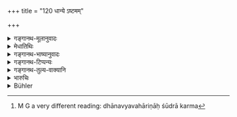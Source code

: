 +++
title = "120 धान्ये ऽष्टमम्"

+++

<details><summary>गङ्गानथ-मूलानुवादः</summary>

From the people the tax on grains shall be one-eighth, and one-twentieth (on gold), with the minimum of one ‘Kārṣāpaṇa’; Śūdras, craftsmen and artisans discharge their dues by work.—(120)
</details>

<details><summary>मेधातिथिः</summary>

धान्यव्यवहारिणां लाभाद् अष्टमो भागो ग्रहीतव्यः । **विट्**शब्दः प्रजावचनः । हिरण्यव्यवहारिणां विंशतितमः । **शूद्राः कर्मोपकरणाः** । कर्म[^२२८] उपकरणम् उपकारो येषां न ते किंचिद् दापयितव्याः । एवं **शिल्पिनः कारवः** । तद् एवम् उक्तं प्राक् "शिल्पिनो मासि मासि" (म्ध् ७.१३९) इत्यादि । अधिकभागग्रहणार्थो ऽयं श्लोकः ॥ १०.१२० ॥


[^२२८]:
     M G a very different reading: dhānavyavahāriṇāḥ śūdrā karma
</details>

<details><summary>गङ्गानथ-भाष्यानुवादः</summary>

Those dealing in grains should be made to pay one-eighth part of their profits.

The term ‘*viṭ*’ here stands for *the people*.

For those dealing in gold, the tax is one-twentieth part of their profits.

‘*Śūdras discharge their dues by work*.’—They should not be made to pay any taxes. So also craftsmen and artisans. With regard to them it has been laid down (in 7.138) that ‘they shall work for the king one day every month’; and the present text permits the taking of more work from them in abnormal times.—(120)
</details>

<details><summary>गङ्गानथ-टिप्पन्यः</summary>

“According to Medhātithi, the first line refers to the profits of
subjects dealing in corn or in gold. From the former the king may take,
in times of distress, one-eighth, and from the latter one-twentieth; the
second line indicates that artisans who, according to verse 7.138, in
ordinary times, furnish one piece of work in each month, may be made to
work more for the king.—According to Govindarāja and Kullūka,
husband-men shall give from the increments on grain one-eighth (instead
of one-twelfth, and in the direst distress one-fourth, according to
verse 118), from all increments on gold and so forth amounting to more
than a *Kārṣāpaṇa*, one-twentieth, instead of one-fiftieth, as
prescribed above, 7.130.—Nārāyaṇa says that the tax on grain is to be
one-fourth in the case of Śūdras, and one-eighth in the case of Vaiśyas,
that the tax on every thing else is to be at least one *Kārṣāpaṇa* ‘in
twenty,’ and that artisans who work for wages shall pay the same
rate.”—Buhler.

This verse is quoted in *Vīramitrodaya* (Rājanīti, p. 263), which adds
that the verb ‘*dadyuḥ*’ is to be supplied.
</details>

<details><summary>गङ्गानथ-तुल्य-वाक्यानि</summary>

\[[See under
7.130],
[and 8.398 *et
seq*.]\]

*Vaśiṣṭha* (12.37).—‘They quote a verse proclaimed by Manu referring to
duties and taxes—“No duty is paid on a sum less than a *Kārṣāpaṇa*;
there is no tax on livelihood gained by art; nor on an infant, nor on a
messenger, nor on what has been received as alms, nor on the remnants of
property left after robbery, nor on a *Śrotriya*, nor on an ascetic, nor
on a sacrifice.”’
</details>

<details><summary>भारुचिः</summary>

[राज्ञा धान्यस्याष्टमो] भागो गृहीतव्यो जानपदात् स्ववस्थापेक्षया। हिरण्यव्यवहारिणां च लाभाच् छुल्कं विंशो भागः । सो ऽयम् अनुवादो विज्ञेयः पूर्वोक्तस्य । **कर्मोपकरणाः शूद्राः** [भवेयुस्] तथा च **कारवः शिल्पिनश्** च । कारुशिल्पव्यपदेशश् च गोबलीवर्दन्यायेन ॥ १०.१२० ॥
</details>

<details><summary>Bühler</summary>

120	(Viz.) from Vaisyas one-eighth as the tax on grain, one-twentieth (on the profits on gold and cattle), which amount at least to one Karshapana; Sudras, artisans, and mechanics (shall) benefit (the king) by (doing) work (for him).
</details>
